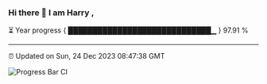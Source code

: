 ### Hi there 👋 I am Harry , 

⏳ Year progress { █████████████████████████████▁ } 97.91 %

---

⏰ Updated on Sun, 24 Dec 2023 08:47:38 GMT

![Progress Bar CI](https://github.com/duykhang68/duykhang68/workflows/Progress%20Bar%20CI/badge.svg)
